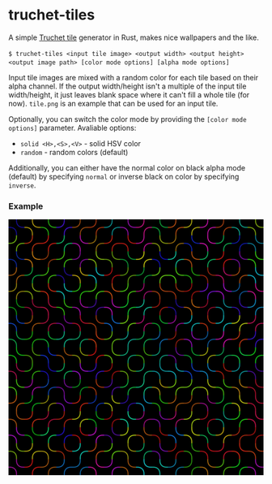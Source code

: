 
# truchet-tiles

A simple [Truchet tile](https://en.wikipedia.org/wiki/Truchet_tiles) generator in Rust, makes nice wallpapers and the like.

`$ truchet-tiles <input tile image> <output width> <output height> <output image path> [color mode options] [alpha mode options]`

Input tile images are mixed with a random color for each tile based on their alpha channel. If the output width/height isn't a multiple of the input tile width/height, it just leaves blank space where it can't fill a whole tile (for now). `tile.png` is an example that can be used for an input tile.

Optionally, you can switch the color mode by providing the `[color mode options]` parameter. Avaliable options:
+ `solid <H>,<S>,<V>` - solid HSV color
+ `random` - random colors (default)

Additionally, you can either have the normal color on black alpha mode (default) by specifying `normal` or inverse black on color by specifying `inverse`.

### Example

![Example output](https://github.com/andrew-pa/truchet-tiles/raw/master/out-test.png)



